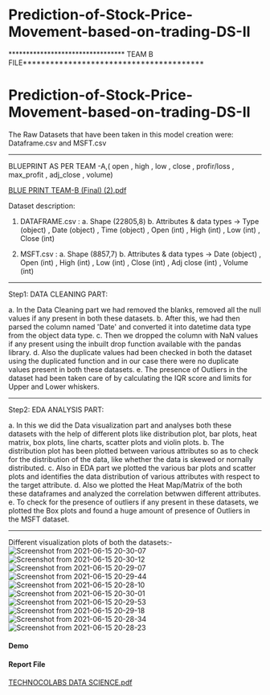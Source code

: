 # Prediction-of-Stock-Price-Movement-based-on-trading-DS-II

********************************* TEAM B FILE****************************************
# Prediction-of-Stock-Price-Movement-based-on-trading-DS-II
The Raw Datasets that have been taken in this model creation were: Dataframe.csv and MSFT.csv
**********************************************************
BLUEPRINT AS PER TEAM -A,( open , high , low , close , profir/loss , max_profit , adj_close , volume)

[BLUE PRINT TEAM-B (Final) (2).pdf](https://github.com/Technocolabs100/Prediction-of-Stock-Price-Movement-based-on-trading-DS-II/files/6803688/BLUE.PRINT.TEAM-B.Final.2.pdf)


Dataset description:

1. DATAFRAME.csv : 
a. Shape (22805,8)
b. Attributes & data types -> Type (object) , Date (object) , Time (object) , Open (int) , High (int) , Low (int) , Close (int)

2. MSFT.csv :
a. Shape (8857,7)
b. Attributes & data types -> Date (object) , Open (int) , High (int) , Low (int) , Close (int) , Adj close (int) , Volume (int)
**********************************************************
Step1: DATA CLEANING PART:

a. In the Data Cleaning part we had removed the blanks, removed all the null values if any present in both these datasets. 
b. After this, we had then parsed the column named 'Date' and converted it into datetime data type from the object data type.
c. Then we dropped the column with NaN values if any present using the inbuilt drop function available with the pandas library. 
d. Also the duplicate values had been checked in both the dataset using the duplicated function and in our case there were no duplicate values present in both these datasets. 
e. The presence of Outliers in the dataset had been taken care of by calculating the IQR score and limits for Upper and Lower whiskers.
***********************************************************
Step2: EDA ANALYSIS PART:

a. In this we did the Data visualization part and analyses both these datasets with the help of different plots like distribution plot, bar plots, heat matrix, box plots, line charts, scatter plots and violin plots. 
b. The distribution plot has been plotted between various attributes so as to check for the distribution of the data, like whether the data is skewed or nornally distributed. 
c. Also in EDA part we plotted the various bar plots and scatter plots and identifies the data distribution of various attributes with respect to the target attribute. 
d. Also we plotted the Heat Map/Matrix of the both these dataframes and analyzed the correlation betwwen different attributes. 
e. To check for the presence of outliers if any present in these datasets, we plotted the Box plots and found a huge amount of presence of Outliers in the MSFT dataset.
*************************************************************
Different visualization plots of both the datasets:-
![Screenshot from 2021-06-15 20-30-07](https://user-images.githubusercontent.com/80449168/125417833-aa606c31-6ca3-4904-a4fa-b035d4ce043c.png)
![Screenshot from 2021-06-15 20-30-12](https://user-images.githubusercontent.com/80449168/125417844-ee4ab2c6-7286-41fc-92d2-c5a73b365b99.png)
![Screenshot from 2021-06-15 20-29-07](https://user-images.githubusercontent.com/80449168/125417859-5ab1183a-35e0-4037-b484-119493a608e2.png)
![Screenshot from 2021-06-15 20-29-44](https://user-images.githubusercontent.com/80449168/125417875-f716a03e-ee4f-4bb8-8bf3-624688b32935.png)
![Screenshot from 2021-06-15 20-28-10](https://user-images.githubusercontent.com/80449168/125417894-775ee172-6baa-4955-bdb4-6895bbe66996.png)
![Screenshot from 2021-06-15 20-30-01](https://user-images.githubusercontent.com/80449168/125417913-c332d4cd-2651-47e2-ab98-00b8664e7ab5.png)
![Screenshot from 2021-06-15 20-29-53](https://user-images.githubusercontent.com/80449168/125417935-ac590214-027a-43f4-aef4-c36a54b9745e.png)
![Screenshot from 2021-06-15 20-29-18](https://user-images.githubusercontent.com/80449168/125417942-e2c579c8-bf64-4381-807c-509bf3071fe7.png)
![Screenshot from 2021-06-15 20-28-34](https://user-images.githubusercontent.com/80449168/125417959-af21a2a3-0777-4d84-b343-3cceb8b86a83.png)
![Screenshot from 2021-06-15 20-28-23](https://user-images.githubusercontent.com/80449168/125417983-58a63034-d4fe-4ae8-b579-a7c33fad079d.png)

#### Demo


#### Report File
[TECHNOCOLABS DATA SCIENCE.pdf](https://github.com/Technocolabs100/Prediction-of-Stock-Price-Movement-based-on-trading-DS-II/files/6807135/TECHNOCOLABS.DATA.SCIENCE.pdf)


